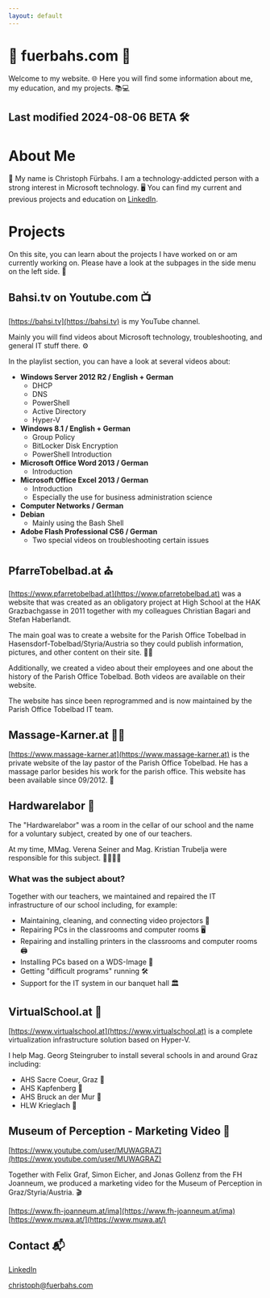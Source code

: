 ```yaml
---
layout: default
---
```


# 🎉 fuerbahs.com 🎉

Welcome to my website. 🌐
Here you will find some information about me, my education, and my projects. 📚💻

## Last modified 2024-08-06 BETA 🛠️

# About Me

👋 My name is Christoph Fürbahs.
I am a technology-addicted person with a strong interest in Microsoft technology. 🖥️
You can find my current and previous projects and education on [LinkedIn](https://www.linkedin.com/in/furchr).

# Projects

On this site, you can learn about the projects I have worked on or am currently working on. Please have a look at the subpages in the side menu on the left side. 👀

## Bahsi.tv on Youtube.com 📺

[https://bahsi.tv](https://bahsi.tv) is my YouTube channel.

Mainly you will find videos about Microsoft technology, troubleshooting, and general IT stuff there. ⚙️

In the playlist section, you can have a look at several videos about:

- **Windows Server 2012 R2 / English + German**
  - DHCP
  - DNS
  - PowerShell
  - Active Directory
  - Hyper-V
- **Windows 8.1 / English + German**
  - Group Policy
  - BitLocker Disk Encryption
  - PowerShell Introduction
- **Microsoft Office Word 2013 / German**
  - Introduction
- **Microsoft Office Excel 2013 / German**
  - Introduction
  - Especially the use for business administration science
- **Computer Networks / German**
- **Debian**
  - Mainly using the Bash Shell
- **Adobe Flash Professional CS6 / German**
  - Two special videos on troubleshooting certain issues

## PfarreTobelbad.at ⛪

[https://www.pfarretobelbad.at](https://www.pfarretobelbad.at) was a website that was created as an obligatory project at High School at the HAK Grazbachgasse in 2011 together with my colleagues Christian Bagari and Stefan Haberlandt.

The main goal was to create a website for the Parish Office Tobelbad in Hasensdorf-Tobelbad/Styria/Austria so they could publish information, pictures, and other content on their site. 📸📝

Additionally, we created a video about their employees and one about the history of the Parish Office Tobelbad. Both videos are available on their website.

The website has since been reprogrammed and is now maintained by the Parish Office Tobelbad IT team.

## Massage-Karner.at 💆‍♂️

[https://www.massage-karner.at](https://www.massage-karner.at) is the private website of the lay pastor of the Parish Office Tobelbad. He has a massage parlor besides his work for the parish office. This website has been available since 09/2012. 📅

## Hardwarelabor 🔧

The "Hardwarelabor" was a room in the cellar of our school and the name for a voluntary subject, created by one of our teachers.

At my time, MMag. Verena Seiner and Mag. Kristian Trubelja were responsible for this subject. 👩‍🏫👨‍🏫

### What was the subject about?

Together with our teachers, we maintained and repaired the IT infrastructure of our school including, for example:

- Maintaining, cleaning, and connecting video projectors 🎥
- Repairing PCs in the classrooms and computer rooms 🖥️
- Repairing and installing printers in the classrooms and computer rooms 🖨️
- Installing PCs based on a WDS-Image 💾
- Getting "difficult programs" running 🛠️
- Support for the IT system in our banquet hall 🏛️

## VirtualSchool.at 🏫

[https://www.virtualschool.at](https://www.virtualschool.at) is a complete virtualization infrastructure solution based on Hyper-V.

I help Mag. Georg Steingruber to install several schools in and around Graz including:

- AHS Sacre Coeur, Graz 🏫
- AHS Kapfenberg 🏫
- AHS Bruck an der Mur 🏫
- HLW Krieglach 🏫

## Museum of Perception - Marketing Video 🎥

[https://www.youtube.com/user/MUWAGRAZ](https://www.youtube.com/user/MUWAGRAZ)

Together with Felix Graf, Simon Eicher, and Jonas Gollenz from the FH Joanneum, we produced a marketing video for the Museum of Perception in Graz/Styria/Austria. 🎬

[https://www.fh-joanneum.at/ima](https://www.fh-joanneum.at/ima)
[https://www.muwa.at/](https://www.muwa.at/)

## Contact 📬

[LinkedIn](https://www.linkedin.com/in/fuerbahschristoph)

[christoph@fuerbahs.com](mailto:christoph@fuerbahs.com)
